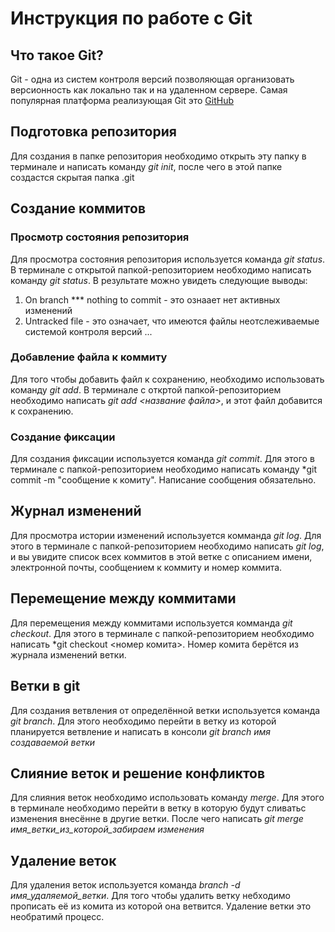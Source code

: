 # Инструкция по работе с Git

## Что  такое Git?
Git - одна из систем контроля версий позволяющая организовать версионность как локально так и на удаленном сервере. Самая популярная платформа реализующая Git это [GitHub](https://github.com)


## Подготовка репозитория
Для создания в папке репозитория необходимо открыть эту папку в терминале и написать команду *git init*, после чего в этой папке создастся скрытая папка .git

## Создание коммитов

### Просмотр состояния репозитория
Для просмотра состояния репозитория используется команда *git status*. В терминале с открытой папкой-репозиторием необходимо написать команду *git status*. В результате можно увидеть следующие выводы:
1. On branch *** nothing to commit - это ознаает нет активных изменений
2. Untracked file - это означает, что имеются файлы неотслеживаемые системой контроля версий
...

### Добавление файла к коммиту
Для того чтобы добавить файл к сохранению, необходимо использовать команду *git add*. В терминале с откртой папкой-репозиторием необходимо написать *git add <название файла>*, и этот файл добавится к сохранению.

### Создание фиксации
Для создания фиксации используется команда *git commit*. Для этого в терминале с папкой-репозиторием необходимо написать команду *git commit -m "сообщение к комиту". Написание сообщения обязательно.

## Журнал изменений
Для просмотра истории изменений используется комманда *git log*. Для этого в терминале с папкой-репозиторием необходимо написать *git log*, и вы увидите список всех коммитов в этой ветке с описанием имени, электронной почты, сообщением к коммиту и номер коммита.

## Перемещение между коммитами
Для перемещения между коммитами используется комманда *git checkout*. Для этого в терминале с папкой-репозиторием необходимо написать *git checkout <номер комита>. Номер комита берётся из журнала изменений ветки.

## Ветки в git
Для создания ветвления от определённой ветки используется команда *git branch*. Для этого необходимо перейти в ветку из которой планируется ветвление и написать в консоли *git branch имя создаваемой ветки*

## Слияние веток и решение конфликтов
Для слияния веток необходимо использовать команду *merge*. Для этого в терминале необходимо перейти в ветку в которую будут сливатьс изменения внесённе в другие ветки. После чего написать *git merge имя_ветки_из_которой_забираем изменения* 

## Удаление веток
Для удаления веток используется команда *branch -d имя_удаляемой_ветки*. Для того чтобы удалить ветку небходимо прописать её из комита из которой она ветвится. Удаление ветки это необратимй процесс.
